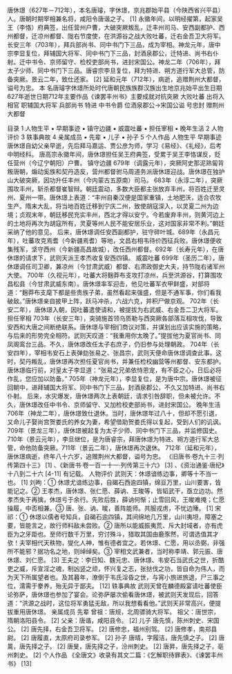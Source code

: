 唐休璟（627年－712年），本名唐璿，字休璟，京兆郡始平县（今陕西省兴平县）人。唐朝时期宰相兼名将，咸阳令唐谐之子。 [1] 
永徽年间，以明经擢第，起家吴王（李恪）府典签，出任营州户曹，大破突厥叛乱，迁丰州司马、安西副都护、西州都督，迁凉州都督、陇右节度使，在洪源谷之战大败吐蕃，迁右金吾卫大将军。长安三年（703年），拜兵部尚书、同中书门下三品，成为宰相。神龙元年，唐中宗李显复位，拜辅国大将军、同中书门下三品，封酒泉郡公，迁特进、尚书右仆射。迁中书令、京师留守、检校吏部尚书，进封宋国公。神龙二年（706年），拜太子少师、同中书门下三品。唐睿宗李旦复位，拜为特进、朔方道行军大总管，防备突厥。景云二年，致仕还家。 [2] 
延和元年（712年），病逝，追赠荆州大都督，谥号为忠。
本    名唐璿字休璟所处时代唐朝民族族群汉族出生地京兆始平出生日期627年逝世日期712年主要作品《谏罢丰州书》主要成就对抗突厥 大败吐蕃 出将入相官    职辅国大将军 兵部尚书 特进 中书令爵    位酒泉郡公→宋国公谥    号忠封    赠荆州大都督

目录
1 人物生平
▪ 早期事迹
▪ 镇守边疆
▪ 威震吐蕃
▪ 担任宰相
▪ 晚年生活
2 人物评价
3 轶事典故
4 亲属成员
▪ 先辈
▪ 儿子
▪ 孙子
5 个人作品
人物生平
早期事迹
唐休璟自幼父亲早逝，先后拜马嘉运、贾公彦为师，学习《易经》、《礼经》，后考中明经科。
唐高宗永徽年间，唐休璟担任吴王府典签，受累于吴王李恪谋反，贬任营州（今辽宁朝阳）户曹。
镇守边疆
679年（调露元年），突厥阿史那泥熟匐背叛唐朝，煽动奚族和契丹造反，营州都督驸马周道务派唐休璟迎战。唐休璟在独护山大破突厥，因功升任丰州（今内蒙古五原南）司马。
683年（永淳二年），突厥围攻丰州，斩杀都督崔智辩。朝廷震动，多数大臣都主张放弃丰州，将百姓迁至灵州、夏州一带。唐休璟上表道：“丰州自秦汉便是国家重镇，土地肥沃，适合农牧生产。隋末大乱，将当地百姓迁移到宁庆二州，致使胡寇深入，以灵夏二州为边境；贞观末年，朝廷移民充实丰州，西北才得以安宁。今若废弃丰州，则黄河边上的土地将再次为胡寇所有，灵夏等州人民不能安居乐业，这对国家非常不利。”朝廷采纳了他的意见。
后来，唐休璟调任安西副都护，驻守碎叶城。689年（永昌元年），吐蕃攻克焉耆（今新疆焉耆）等地，文昌右相韦待价西征兵败。唐休璟便收集残军，坚守西州（今新疆高昌故城），改任西州都督。692年（长寿元年），在唐休璟的请求下，武则天派王孝杰收复安西四镇。
威震吐蕃
699年（圣历二年），唐休璟调任司卫卿，兼凉州（今甘肃武威）都督、右肃政御史大夫，持节陇右诸军州大使。
700年（久视元年），吐蕃大将麹莽布支攻打凉州，兵至洪源谷，打算围攻昌松县（今甘肃武威东南）。唐休璟率军迎击，他见吐蕃军衣甲鲜盛，对部将道：“麹莽布支麾下都是些贵族子弟，虽然看起来强盛，但是不通军事，你们看我破敌。”唐休璟亲自披甲上阵，跃马冲杀，六战六克，并积尸做京观。
702年（长安二年），唐休璟入朝，因吐蕃遣使请和，被提拔为右武威、右金吾二卫大将军。
担任宰相
703年（长安三年），突骑施首领乌质勒与西突厥各部落互相攻伐，导致安西和大唐之间断绝联系。唐休璟与宰相们商议对策，并谋划出应该实施的策略，与后来的形势完全相符。武则天叹道：“我重用你太晚了。”提拔他为夏官尚书、同凤阁鸾台三品。不久，唐休璟改任太子右庶子，仍旧参与处理朝政。
704年（长安四年），宰相韦安石上表弹劾张易之、张昌宗，武则天便命唐休璟调查此事。这时，契丹叛乱，唐休璟再次担任夏官尚书，并兼任检校幽营等州都督、安东都护。唐休璟临行前，对皇太子李显道：“张易之兄弟依恃恩宠，有不臣之心，日后必将作乱，您应加以防备。”
705年（神龙元年），李显复位，是为唐中宗。唐休璟被征回朝中，进拜辅国大将军、同中书门下三品，封酒泉郡公，不久又加特进、尚书右仆射。
后来，水灾爆发，唐休璟两次上表朝廷，请求引咎辞职，但未被允许。不久，唐休璟改任中书令、京师留守、又加检校吏部尚书，进封宋国公。
晚年生活
706年（神龙二年），唐休璟致仕退休。当时，唐休璟年过八十，但却不愿引退，又命儿子娶尚宫贺娄氏的养女为妻，希望借助贺娄氏得以复起，受到人们的讥讽。709年（景龙三年），唐休璟被起复为太子少师、同中书门下三品，并监修国史。
710年（景云元年），李旦继位，是为唐睿宗，拜唐休璟为特进、朔方道行军大总管，命他防备突厥。711年（景云二年），唐休璟再次退休。
712年（延和元年），唐休璟病逝，终年八十六岁，追赠荆州大都督，谥号为忠。
《旧唐书·卷九十三·列传第四十三》 [1]  、《新唐书·卷一百一十一·列传第三十六》 [3]  、《资治通鉴·唐纪》十八到二十六 [4-11]        有记载。
人物评价
武则天：休璟谙练边事，卿等十不当一也。 [1] 
刘昫：① 休璟尤谙练边事，自碣石西逾四镇，绵亘万里，山川要害，皆能记之。② 王孝杰，唐休璟、张仁愿、薛讷、王晙等，皆韬武干，亟立边功。然孝杰失于再擒，休璟亏于余行。先败后胜，薛讷何惭；止雪回风，王晙难掩；仁愿操履，中否相兼。③ 唐、张、讷、晙，善阵能师。共服戎虏，不忧边陲。 [1] 
宋祁：① 休璟以儒者号知兵，自碣石逾四镇，其间绵地几万里，山川夷坦，障塞之要，皆能言之，故行师料敌未尝败。② 唐所以能威振夷荒、斥大封域者，亦有虎臣为之牙距也。至师行数千万里，穷讨殊斗，猎取其国由鹿豕然，可谓选值其才欤！夫宰相代天秩物，燮化人神，惟有德者宜之。若休璟、仁愿，用以丞弼，非强所不能邪？据功名之地，则绰绰矣。③ 宰相文武兼者，当时称李靖、郭元振、唐休璟、刘仁愿。 [3] 
王夫之：李日知、魏元忠、唐休璟、韦安石当武氏之世，折酷吏之威，斥宣淫之魂，制凶竖之顽，怀兴复之志，张挞伐之功，皆自命为伟人，而为天下所属望者也。及其暮年，潦倒于韦氏淫昏之世，与宵小旅进旅退，尸三事之位，濡需于豢养，殆无异于鄙夫。 [12] 
轶事典故
武则天曾在麟德殿宴请吐蕃使臣论弥萨，唐休璟也参加了宴会。论弥萨屡次偷看唐休璟，被武则天发现后，回答道：“洪源之战时，这位将军勇猛无敌，所以我想看看他。”武则天非常高兴，便提拔重用唐休璟。
亲属成员
先辈
曾祖：唐规，北周骠骑大将军。
祖父：唐世宗，隋朝洛阳县令。 [2] 
父亲：唐谐，咸阳县令。 [2] 
儿子
唐先慎，陈州刺史、宋国公。 [2] 
唐先择，右金吾卫将军。 [2] 
唐修忠，福州别驾。 [2] 
唐修孝，南郑县尉。 [2] 
唐履直，太原府司录参军。 [2] 
孙子
唐晴，字履洁，唐先慎之子。 [2] 
唐暠，唐先择之子。 [2] 
唐旻，唐先择之子，汾州刺史。 [2] 
唐昇，唐先择之子，亳州刺史。 [2] 
个人作品
《全唐文》收录有其文二篇：《乞解职待罪表》、《谏罢丰州书》 [13] 